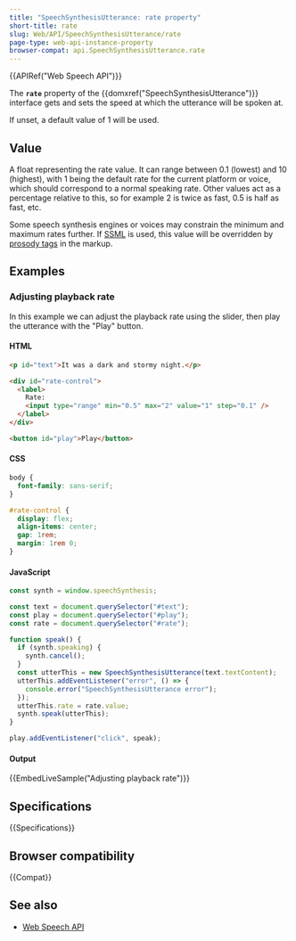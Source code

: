 ```yaml
---
title: "SpeechSynthesisUtterance: rate property"
short-title: rate
slug: Web/API/SpeechSynthesisUtterance/rate
page-type: web-api-instance-property
browser-compat: api.SpeechSynthesisUtterance.rate
---
```


{{APIRef("Web Speech API")}}

The **`rate`** property of the {{domxref("SpeechSynthesisUtterance")}} interface gets and sets the speed at which the utterance will be spoken at.

If unset, a default value of 1 will be used.

## Value

A float representing the rate value.
It can range between 0.1 (lowest) and 10 (highest), with 1 being the default rate for the current platform or voice, which should correspond to a normal speaking rate.
Other values act as a percentage relative to this, so for example 2 is twice as fast, 0.5 is half as fast, etc.

Some speech synthesis engines or voices may constrain the minimum and maximum rates further.
If [SSML](https://www.w3.org/TR/speech-synthesis/) is used, this value will be overridden by [prosody tags](https://www.w3.org/TR/speech-synthesis/#S3.2.4) in the markup.

## Examples

### Adjusting playback rate

In this example we can adjust the playback rate using the slider, then play the utterance with the "Play" button.

#### HTML

```html
<p id="text">It was a dark and stormy night.</p>

<div id="rate-control">
  <label>
    Rate:
    <input type="range" min="0.5" max="2" value="1" step="0.1" />
  </label>
</div>

<button id="play">Play</button>
```

#### CSS

```css
body {
  font-family: sans-serif;
}

#rate-control {
  display: flex;
  align-items: center;
  gap: 1rem;
  margin: 1rem 0;
}
```

#### JavaScript

```js
const synth = window.speechSynthesis;

const text = document.querySelector("#text");
const play = document.querySelector("#play");
const rate = document.querySelector("#rate");

function speak() {
  if (synth.speaking) {
    synth.cancel();
  }
  const utterThis = new SpeechSynthesisUtterance(text.textContent);
  utterThis.addEventListener("error", () => {
    console.error("SpeechSynthesisUtterance error");
  });
  utterThis.rate = rate.value;
  synth.speak(utterThis);
}

play.addEventListener("click", speak);
```

#### Output

{{EmbedLiveSample("Adjusting playback rate")}}

## Specifications

{{Specifications}}

## Browser compatibility

{{Compat}}

## See also

- [Web Speech API](/en-US/docs/Web/API/Web_Speech_API)
